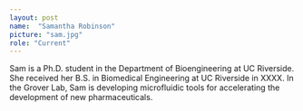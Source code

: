```yaml
---
layout: post
name:  "Samantha Robinson"
picture: "sam.jpg"
role: "Current"
---
```

Sam is a Ph.D. student in the Department of Bioengineering at UC Riverside. She received her B.S. in Biomedical Engineering at UC Riverside in XXXX.  In the Grover Lab, Sam is developing microfluidic tools for accelerating the development of new pharmaceuticals.
<br>
<br>
<br>